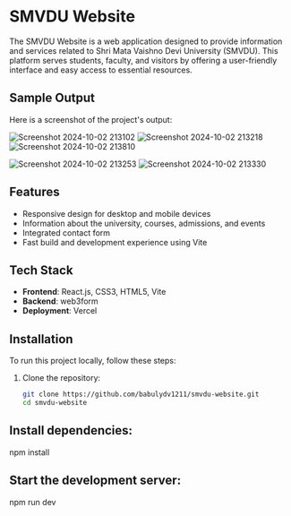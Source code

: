 # SMVDU Website

The SMVDU Website is a web application designed to provide information and services related to Shri Mata Vaishno Devi University (SMVDU). This platform serves students, faculty, and visitors by offering a user-friendly interface and easy access to essential resources.

## Sample Output
Here is a screenshot of the project's output:

![Screenshot 2024-10-02 213102](https://github.com/user-attachments/assets/976c1082-8adc-456b-9c01-1f3e8e833c34)
![Screenshot 2024-10-02 213218](https://github.com/user-attachments/assets/fe29a11b-0968-408a-8e18-0395d84a8bae)
![Screenshot 2024-10-02 213810](https://github.com/user-attachments/assets/9e06dbe1-a31c-45cb-b84f-76b1d4d16307)

![Screenshot 2024-10-02 213253](https://github.com/user-attachments/assets/63653309-a8d6-4560-81ef-fca18ece735e)
![Screenshot 2024-10-02 213330](https://github.com/user-attachments/assets/7435568d-45e4-40b0-8b5a-063309a5f3ce)


## Features

- Responsive design for desktop and mobile devices
- Information about the university, courses, admissions, and events
- Integrated contact form
- Fast build and development experience using Vite


## Tech Stack

- **Frontend**: React.js, CSS3, HTML5, Vite
- **Backend**: web3form
- **Deployment**:  Vercel

## Installation

To run this project locally, follow these steps:

1. Clone the repository:
   ```bash
   git clone https://github.com/babulydv1211/smvdu-website.git
   cd smvdu-website
## Install dependencies:
npm install
## Start the development server:
npm run dev
